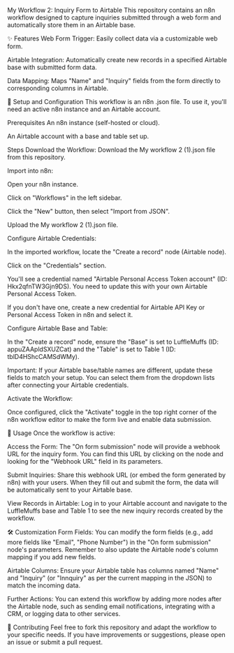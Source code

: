 My Workflow 2: Inquiry Form to Airtable
This repository contains an n8n workflow designed to capture inquiries submitted through a web form and automatically store them in an Airtable base.

✨ Features
Web Form Trigger: Easily collect data via a customizable web form.

Airtable Integration: Automatically create new records in a specified Airtable base with submitted form data.

Data Mapping: Maps "Name" and "Inquiry" fields from the form directly to corresponding columns in Airtable.

🚀 Setup and Configuration
This workflow is an n8n .json file. To use it, you'll need an active n8n instance and an Airtable account.

Prerequisites
An n8n instance (self-hosted or cloud).

An Airtable account with a base and table set up.

Steps
Download the Workflow: Download the My workflow 2 (1).json file from this repository.

Import into n8n:

Open your n8n instance.

Click on "Workflows" in the left sidebar.

Click the "New" button, then select "Import from JSON".

Upload the My workflow 2 (1).json file.

Configure Airtable Credentials:

In the imported workflow, locate the "Create a record" node (Airtable node).

Click on the "Credentials" section.

You'll see a credential named "Airtable Personal Access Token account" (ID: Hkx2qfnTW3Gjn9DS). You need to update this with your own Airtable Personal Access Token.

If you don't have one, create a new credential for Airtable API Key or Personal Access Token in n8n and select it.

Configure Airtable Base and Table:

In the "Create a record" node, ensure the "Base" is set to LuffleMuffs (ID: appuZAApldSXUZCat) and the "Table" is set to Table 1 (ID: tblD4HShcCAMSdWMy).

Important: If your Airtable base/table names are different, update these fields to match your setup. You can select them from the dropdown lists after connecting your Airtable credentials.

Activate the Workflow:

Once configured, click the "Activate" toggle in the top right corner of the n8n workflow editor to make the form live and enable data submission.

📝 Usage
Once the workflow is active:

Access the Form: The "On form submission" node will provide a webhook URL for the inquiry form. You can find this URL by clicking on the node and looking for the "Webhook URL" field in its parameters.

Submit Inquiries: Share this webhook URL (or embed the form generated by n8n) with your users. When they fill out and submit the form, the data will be automatically sent to your Airtable base.

View Records in Airtable: Log in to your Airtable account and navigate to the LuffleMuffs base and Table 1 to see the new inquiry records created by the workflow.

🛠️ Customization
Form Fields: You can modify the form fields (e.g., add more fields like "Email", "Phone Number") in the "On form submission" node's parameters. Remember to also update the Airtable node's column mapping if you add new fields.

Airtable Columns: Ensure your Airtable table has columns named "Name" and "Inquiry" (or "Innquiry" as per the current mapping in the JSON) to match the incoming data.

Further Actions: You can extend this workflow by adding more nodes after the Airtable node, such as sending email notifications, integrating with a CRM, or logging data to other services.

🤝 Contributing
Feel free to fork this repository and adapt the workflow to your specific needs. If you have improvements or suggestions, please open an issue or submit a pull request.